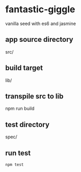 # fantastic-giggle
vanilla seed with es6 and jasmine

## app source directory
src/

## build target
lib/

## transpile src to lib
npm run build

## test directory
spec/

## run test
`npm test`
